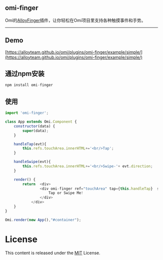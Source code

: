 ﻿## omi-finger

Omi的[AlloyFinger](https://github.com/AlloyTeam/AlloyFinger)插件，让你轻松在Omi项目里支持各种触摸事件和手势。

---

## Demo

[https://alloyteam.github.io/omi/plugins/omi-finger/example/simple/](https://alloyteam.github.io/omi/plugins/omi-finger/example/simple/)

## 通过npm安装 

``` js
npm install omi-finger
```

## 使用

```js
import 'omi-finger';

class App extends Omi.Component {
    constructor(data) {
        super(data);
    }

    handleTap(evt){
        this.refs.touchArea.innerHTML+='<br/>Tap';
    }

    handleSwipe(evt){
        this.refs.touchArea.innerHTML+='<br/>Swipe-'+ evt.direction;
    }

    render() {
        return  <div>
	            <div omi-finger ref="touchArea" tap={this.handleTap}  swipe={this.handleSwipe} >
	                Tap or Swipe Me!
	            </div>
	        </div>
    }
}

Omi.render(new App(),"#container");
```

# License
This content is released under the [MIT](http://opensource.org/licenses/MIT) License.
